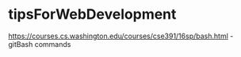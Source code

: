 # tipsForWebDevelopment
https://courses.cs.washington.edu/courses/cse391/16sp/bash.html - gitBash commands
